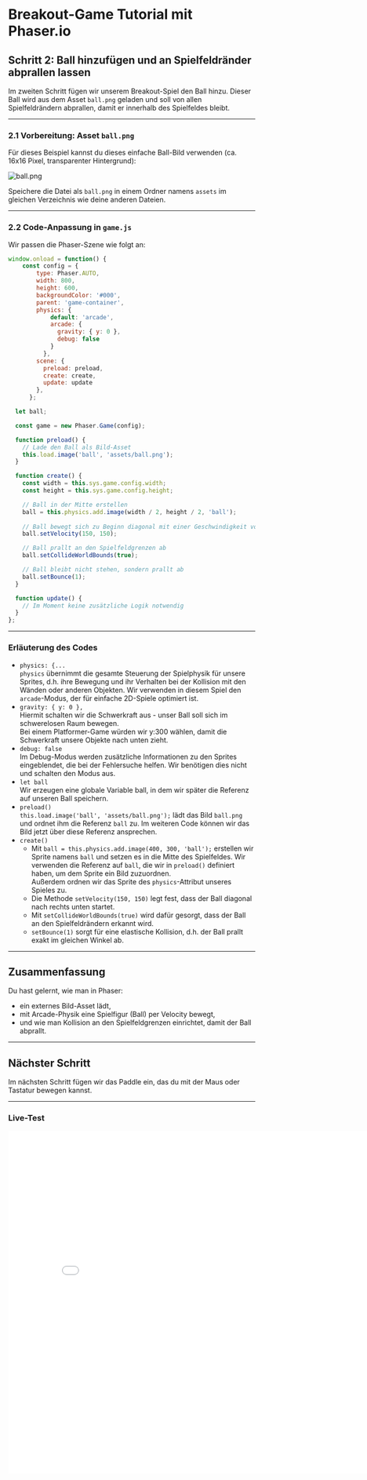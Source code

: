 # Breakout-Game Tutorial mit Phaser.io

## Schritt 2: Ball hinzufügen und an Spielfeldränder abprallen lassen

Im zweiten Schritt fügen wir unserem Breakout-Spiel den Ball hinzu. Dieser Ball wird aus dem Asset `ball.png` geladen und soll von allen Spielfeldrändern abprallen, damit er innerhalb des Spielfeldes bleibt.

---

### 2.1 Vorbereitung: Asset `ball.png`

Für dieses Beispiel kannst du dieses einfache Ball-Bild verwenden (ca. 16x16 Pixel, transparenter Hintergrund):

![ball.png](https://raw.githubusercontent.com/photonstorm/phaser3-examples/master/public/assets/sprites/shinyball.png)

Speichere die Datei als `ball.png` in einem Ordner namens `assets` im gleichen Verzeichnis wie deine anderen Dateien.

---

### 2.2 Code-Anpassung in `game.js`

Wir passen die Phaser-Szene wie folgt an:

```js
window.onload = function() {
    const config = {
        type: Phaser.AUTO,
        width: 800,
        height: 600,
        backgroundColor: '#000',
        parent: 'game-container',
        physics: {                      
            default: 'arcade',           
            arcade: {
              gravity: { y: 0 },
              debug: false
            }
          },
        scene: {
          preload: preload,
          create: create,
          update: update
        },
      };

  let ball;

  const game = new Phaser.Game(config);

  function preload() {
    // Lade den Ball als Bild-Asset
    this.load.image('ball', 'assets/ball.png');
  }

  function create() {
    const width = this.sys.game.config.width;
    const height = this.sys.game.config.height;

    // Ball in der Mitte erstellen
    ball = this.physics.add.image(width / 2, height / 2, 'ball');
  
    // Ball bewegt sich zu Beginn diagonal mit einer Geschwindigkeit von 150
    ball.setVelocity(150, 150);

    // Ball prallt an den Spielfeldgrenzen ab
    ball.setCollideWorldBounds(true);

    // Ball bleibt nicht stehen, sondern prallt ab
    ball.setBounce(1);
  }

  function update() {
    // Im Moment keine zusätzliche Logik notwendig
  }
};
```

---

### Erläuterung des Codes
- `physics: {...`  
`physics` übernimmt die gesamte Steuerung der Spielphysik für unsere Sprites, d.h. ihre Bewegung und ihr Verhalten bei der Kollision mit den Wänden oder anderen Objekten.
Wir verwenden in diesem Spiel den `arcade`-Modus, der für einfache 2D-Spiele optimiert ist.
- `gravity: { y: 0 },`  
Hiermit schalten wir die Schwerkraft aus - unser Ball soll sich im schwerelosen Raum bewegen.  
Bei einem Platformer-Game würden wir y:300 wählen, damit die Schwerkraft unsere Objekte nach unten zieht.
- `debug: false`  
Im Debug-Modus werden zusätzliche Informationen zu den Sprites eingeblendet, die bei der Fehlersuche helfen. Wir benötigen dies nicht und schalten den Modus aus.        
- `let ball`  
  Wir erzeugen eine globale Variable ball, in dem wir später die Referenz auf unseren Ball speichern.
- `preload()`  
  `this.load.image('ball', 'assets/ball.png');` lädt das Bild `ball.png` und ordnet ihm die Referenz `ball` zu. Im weiteren Code können wir das Bild jetzt über diese Referenz ansprechen.
- `create()`  
  - Mit `ball = this.physics.add.image(400, 300, 'ball');`
erstellen wir Sprite namens `ball` und setzen es in die Mitte des Spielfeldes. Wir verwenden die Referenz auf `ball`, die wir in `preload()` definiert haben, um dem Sprite ein Bild zuzuordnen.  
Außerdem ordnen wir das Sprite des `physics`-Attribut unseres Spieles zu.   
  - Die Methode `setVelocity(150, 150)` legt fest, dass der Ball diagonal nach rechts unten startet.
  - Mit `setCollideWorldBounds(true)` wird dafür gesorgt, dass der Ball an den Spielfeldrändern erkannt wird.
  - `setBounce(1)` sorgt für eine elastische Kollision, d.h. der Ball prallt exakt im gleichen Winkel ab.

---

## Zusammenfassung

Du hast gelernt, wie man in Phaser:

- ein externes Bild-Asset lädt,
- mit Arcade-Physik eine Spielfigur (Ball) per Velocity bewegt,
- und wie man Kollision an den Spielfeldgrenzen einrichtet, damit der Ball abprallt.

---

## Nächster Schritt

Im nächsten Schritt fügen wir das Paddle ein, das du mit der Maus oder Tastatur bewegen kannst.

---

### Live-Test

<iframe 
  src="01Ball/index.html" 
  width="820" 
  height="700" 
  frameborder="0" 
  sandbox="allow-scripts allow-same-origin">
</iframe>